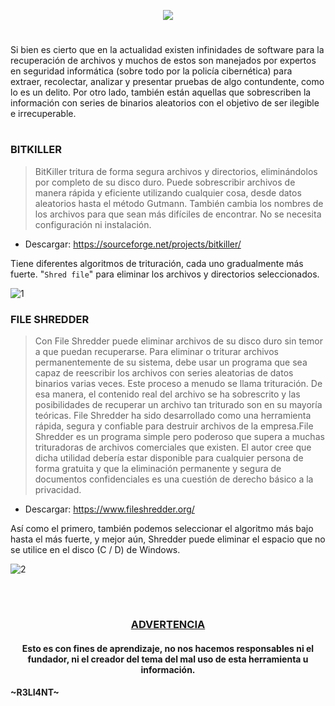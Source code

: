 <p align="center">
  <a href="https://github.com/DenverCoder1/readme-typing-svg"><img src="https://readme-typing-svg.herokuapp.com?size=19&color=13F700&width=470&lines=Borrado+de+datos+con+BitKiller+y+Shredder"></a>
</p>

<h1 align="center"></h1>

Si bien es cierto que en la actualidad existen infinidades de software para la recuperación de archivos y muchos de estos son manejados por expertos en seguridad informática (sobre todo por la policía cibernética) para extraer, recolectar, analizar y presentar pruebas de algo contundente, como lo es un delito. Por otro lado, también están aquellas que sobrescriben la información con series de binarios aleatorios con el objetivo de ser ilegible e irrecuperable.   

<h1 align="center"></h1>

### BITKILLER

> BitKiller tritura de forma segura archivos y directorios, eliminándolos por completo de su disco duro. Puede sobrescribir archivos de manera rápida y eficiente utilizando cualquier cosa, desde datos aleatorios hasta el método Gutmann. También cambia los nombres de los archivos para que sean más difíciles de encontrar. No se necesita configuración ni instalación.

- Descargar: https://sourceforge.net/projects/bitkiller/

Tiene diferentes algoritmos de trituración, cada uno gradualmente más fuerte. "`Shred file`" para eliminar los archivos y directorios seleccionados.

![1](https://user-images.githubusercontent.com/75953873/179380282-7cdea9e6-73a5-437a-9af6-aa6ac6a5e58d.png)


### FILE SHREDDER

> Con File Shredder puede eliminar archivos de su disco duro sin temor a que puedan recuperarse. Para eliminar o triturar archivos permanentemente de su sistema, debe usar un programa que sea capaz de reescribir los archivos con series aleatorias de datos binarios varias veces. Este proceso a menudo se llama trituración. De esa manera, el contenido real del archivo se ha sobrescrito y las posibilidades de recuperar un archivo tan triturado son en su mayoría teóricas. File Shredder ha sido desarrollado como una herramienta rápida, segura y confiable para destruir archivos de la empresa.File Shredder es un programa simple pero poderoso que supera a muchas trituradoras de archivos comerciales que existen. El autor cree que dicha utilidad debería estar disponible para cualquier persona de forma gratuita y que la eliminación permanente y segura de documentos confidenciales es una cuestión de derecho básico a la privacidad.

- Descargar: https://www.fileshredder.org/

Así como el primero, también podemos seleccionar el algoritmo más bajo hasta el más fuerte, y mejor aún, Shredder puede eliminar el espacio que no se utilice en el disco (C / D) de Windows.

![2](https://user-images.githubusercontent.com/75953873/179380342-49c78898-c22f-438e-b70c-d4fa94230f0f.png)

</br>

<h1 align="center"></h1>

<h3 align="center"><ins>ADVERTENCIA<ins></h3>

<h4 align="center">Esto es con fines de aprendizaje, no nos hacemos responsables ni el fundador, ni el creador del tema del mal uso de esta herramienta u información.</h4>



#### ~R3LI4NT~
